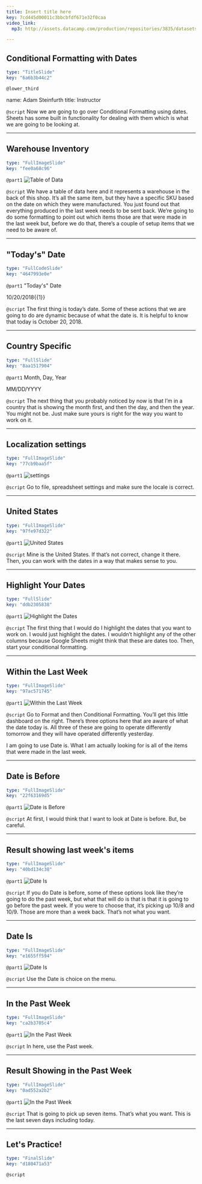 ```yaml
---
title: Insert title here
key: 7cd445d00011c3bbcbfdf671e32f0caa
video_link:
  mp3: http://assets.datacamp.com/production/repositories/3835/datasets/6505bcfe1fadf25b748950782436b180eb359040/dates.mp3

---
```

## Conditional Formatting with Dates

```yaml
type: "TitleSlide"
key: "6a6b3b44c2"
```

`@lower_third`

name: Adam Steinfurth
title: Instructor


`@script`
Now we are going to go over Conditional Formatting using dates. Sheets has some built in functionality for dealing with them which is what we are going to be looking at.


---
## Warehouse Inventory

```yaml
type: "FullImageSlide"
key: "fee0a68c96"
```

`@part1`
![Table of Data](http://assets.datacamp.com/production/repositories/3835/datasets/eb5d98aa53b4a25fc4fe6b85bd4e0c27fbd06780/table_of_data.png)


`@script`
We have a table of data here and it represents a warehouse in the back of this shop. It’s all the same item, but they have a specific SKU based on the date on which they were manufactured. You just found out that everything produced in the last week needs to be sent back. We’re going to do some formatting to point out which items those are that were made in the last week but, before we do that, there’s a couple of setup items that we need to be aware of.


---
## "Today's" Date

```yaml
type: "FullCodeSlide"
key: "4647993e0e"
```

`@part1`
"Today's" Date

10/20/2018{{1}}


`@script`
The first thing is today’s date. Some of these actions that we are going to do are dynamic because of what the date is. It is helpful to know that today is October 20, 2018.


---
## Country Specific

```yaml
type: "FullSlide"
key: "8aa1517904"
```

`@part1`
Month, Day, Year

MM/DD/YYYY


`@script`
The next thing that you probably noticed by now is that I’m in a country that is showing the month first, and then the day, and then the year. You might not be. Just make sure yours is right for the way you want to work on it.


---
## Localization settings

```yaml
type: "FullImageSlide"
key: "77cb9baa5f"
```

`@part1`
![settings](http://assets.datacamp.com/production/repositories/3835/datasets/eb9a03602c1ed202aed2b82a8a4409a895d903a2/settings.png)


`@script`
Go to file, spreadsheet settings and make sure the locale is correct.


---
## United States

```yaml
type: "FullImageSlide"
key: "97fe97d322"
```

`@part1`
![United States](http://assets.datacamp.com/production/repositories/3835/datasets/620c9c0b109e1fad40f0cf24fc39220268e79111/united_states.png)


`@script`
Mine is the United States. If that’s not correct, change it there. Then, you can work with the dates in a way that makes sense to you.


---
## Highlight Your Dates

```yaml
type: "FullSlide"
key: "ddb2305838"
```

`@part1`
![Highlight the Dates](http://assets.datacamp.com/production/repositories/3835/datasets/92fe84bed06fa357ed08c6dcc327f439a36d60f5/highlight_dates.png)


`@script`
The first thing that I would do I highlight the dates that you want to work on. I would just highlight the dates. I wouldn’t highlight any of the other columns because Google Sheets might think that these are dates too. Then, start your conditional formatting.


---
## Within the Last Week

```yaml
type: "FullImageSlide"
key: "97ac571745"
```

`@part1`
![Within the Last Week](http://assets.datacamp.com/production/repositories/3835/datasets/1b65ac609ff851068e1df6c60c3b1adad3bdcf75/date_is.png)


`@script`
Go to Format and then Conditional Formatting. You’ll get this little dashboard on the right. There’s three options here that are aware of what the date today is. All three of these are going to operate differently tomorrow and they will have operated differently yesterday. 

I am going to use Date is. What I am actually looking for is all of the items that were made in the last week.


---
## Date is Before

```yaml
type: "FullImageSlide"
key: "22f63169d5"
```

`@part1`
![Date is Before](http://assets.datacamp.com/production/repositories/3835/datasets/8dd515f8e1e28a012fbbdc0489d0f1f3432aad6e/date_is_before.png)


`@script`
At first, I would think that I want to look at Date is before. But, be careful.


---
## Result showing last week's items

```yaml
type: "FullImageSlide"
key: "40bd134c38"
```

`@part1`
![Date Is](http://assets.datacamp.com/production/repositories/3835/datasets/a86080f1430258f987b98576254a8cc440409100/before_past_week.png)


`@script`
If you do Date is before, some of these options look like they’re going to do the past week, but what that will do is that is that it is going to go before the past week. If you were to choose that, it’s picking up 10/8 and 10/9.  Those are more than a week back. That’s not what you want.


---
## Date Is

```yaml
type: "FullImageSlide"
key: "e1655ff594"
```

`@part1`
![Date Is](http://assets.datacamp.com/production/repositories/3835/datasets/1b65ac609ff851068e1df6c60c3b1adad3bdcf75/date_is.png)


`@script`
Use the Date is choice on the menu.


---
## In the Past Week

```yaml
type: "FullImageSlide"
key: "ca2b3705c4"
```

`@part1`
![In the Past Week](http://assets.datacamp.com/production/repositories/3835/datasets/9559d3097c55b7c327c38282d07ecce2e97b4a8f/in_the_past_weeek_menu.png)


`@script`
In here, use the Past week.


---
## Result Showing in the Past Week

```yaml
type: "FullImageSlide"
key: "0ad552a2b2"
```

`@part1`
![In the Past Week](http://assets.datacamp.com/production/repositories/3835/datasets/20c1e777f52fe4e97daf5fab2076b4588ec54e1c/in_the_past_weeek.png)


`@script`
That is going to pick up seven items. That’s what you want. This is the last seven days including today.


---
## Let's Practice!

```yaml
type: "FinalSlide"
key: "d180471a53"
```

`@script`


